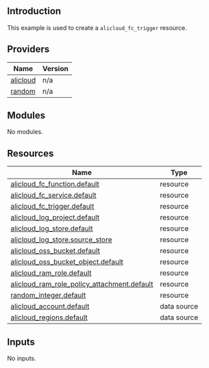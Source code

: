 <!-- BEGIN_TF_DOCS -->
## Introduction

This example is used to create a `alicloud_fc_trigger` resource.

## Providers

| Name | Version |
|------|---------|
| <a name="provider_alicloud"></a> [alicloud](#provider\_alicloud) | n/a |
| <a name="provider_random"></a> [random](#provider\_random) | n/a |

## Modules

No modules.

## Resources

| Name | Type |
|------|------|
| [alicloud_fc_function.default](https://registry.terraform.io/providers/aliyun/alicloud/latest/docs/resources/fc_function) | resource |
| [alicloud_fc_service.default](https://registry.terraform.io/providers/aliyun/alicloud/latest/docs/resources/fc_service) | resource |
| [alicloud_fc_trigger.default](https://registry.terraform.io/providers/aliyun/alicloud/latest/docs/resources/fc_trigger) | resource |
| [alicloud_log_project.default](https://registry.terraform.io/providers/aliyun/alicloud/latest/docs/resources/log_project) | resource |
| [alicloud_log_store.default](https://registry.terraform.io/providers/aliyun/alicloud/latest/docs/resources/log_store) | resource |
| [alicloud_log_store.source_store](https://registry.terraform.io/providers/aliyun/alicloud/latest/docs/resources/log_store) | resource |
| [alicloud_oss_bucket.default](https://registry.terraform.io/providers/aliyun/alicloud/latest/docs/resources/oss_bucket) | resource |
| [alicloud_oss_bucket_object.default](https://registry.terraform.io/providers/aliyun/alicloud/latest/docs/resources/oss_bucket_object) | resource |
| [alicloud_ram_role.default](https://registry.terraform.io/providers/aliyun/alicloud/latest/docs/resources/ram_role) | resource |
| [alicloud_ram_role_policy_attachment.default](https://registry.terraform.io/providers/aliyun/alicloud/latest/docs/resources/ram_role_policy_attachment) | resource |
| [random_integer.default](https://registry.terraform.io/providers/hashicorp/random/latest/docs/resources/integer) | resource |
| [alicloud_account.default](https://registry.terraform.io/providers/aliyun/alicloud/latest/docs/data-sources/account) | data source |
| [alicloud_regions.default](https://registry.terraform.io/providers/aliyun/alicloud/latest/docs/data-sources/regions) | data source |

## Inputs

No inputs.
<!-- END_TF_DOCS -->    